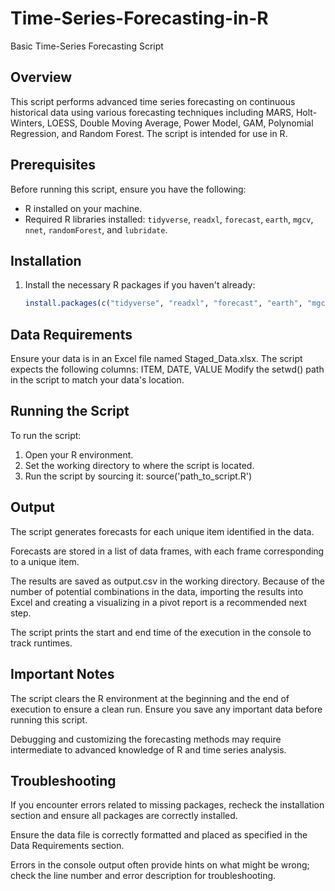 # Time-Series-Forecasting-in-R
Basic Time-Series Forecasting Script

## Overview
This script performs advanced time series forecasting on continuous historical data using various forecasting techniques including MARS, Holt-Winters, LOESS, Double Moving Average, Power Model, GAM, Polynomial Regression, and Random Forest. The script is intended for use in R.

## Prerequisites
Before running this script, ensure you have the following:
- R installed on your machine.
- Required R libraries installed: `tidyverse`, `readxl`, `forecast`, `earth`, `mgcv`, `nnet`, `randomForest`, and `lubridate`.

## Installation
1. Install the necessary R packages if you haven't already:
   ```R
   install.packages(c("tidyverse", "readxl", "forecast", "earth", "mgcv", "nnet", "randomForest", "lubridate"))

## Data Requirements
Ensure your data is in an Excel file named Staged_Data.xlsx.
The script expects the following columns: ITEM, DATE, VALUE
Modify the setwd() path in the script to match your data's location.

## Running the Script
To run the script:

1. Open your R environment.
2. Set the working directory to where the script is located.
3. Run the script by sourcing it:
      source('path_to_script.R')

## Output
The script generates forecasts for each unique item identified in the data.

Forecasts are stored in a list of data frames, with each frame corresponding to a unique item.

The results are saved as output.csv in the working directory. Because of the number of potential combinations in the data, importing the results into Excel and creating a visualizing in a pivot report is a recommended next step.

The script prints the start and end time of the execution in the console to track runtimes.

## Important Notes
The script clears the R environment at the beginning and the end of execution to ensure a clean run. Ensure you save any important data before running this script.

Debugging and customizing the forecasting methods may require intermediate to advanced knowledge of R and time series analysis.

## Troubleshooting

If you encounter errors related to missing packages, recheck the installation section and ensure all packages are correctly installed.

Ensure the data file is correctly formatted and placed as specified in the Data Requirements section.

Errors in the console output often provide hints on what might be wrong; check the line number and error description for troubleshooting.
